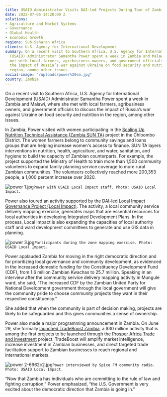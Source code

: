 ```yaml
---
title: USAID Administrator Visits DAI-led Projects During Tour of Zambia
date: 2022-07-06 14:20:00 Z
solutions:
- Agriculture and Market Systems
- Governance
- Global Health
- Economic Growth
regions: Sub-Saharan Africa
clients: U.S. Agency for International Development
summary: On a recent visit to Southern Africa, U.S. Agency for International Development
  (USAID) Administrator Samantha Power spent a week in Zambia and Malawi, where she
  met with local farmers, agribusiness owners, and government officials to discuss
  the impact of Russia’s war against Ukraine on food security and nutrition in the
  region, among other issues.
social-image: "/uploads/power%20sm.jpg"
country: Zambia
---
```


On a recent visit to Southern Africa, U.S. Agency for International Development (USAID) Administrator Samantha Power spent a week in Zambia and Malawi, where she met with local farmers, agribusiness owners, and government officials to discuss the impact of Russia’s war against Ukraine on food security and nutrition in the region, among other issues.

In Zambia, Power visited with women participating in the [Scaling Up Nutrition Technical Assistance (Zambia SUN TA)](https://www.dai.com/our-work/projects/zambia-scaling-up-nutrition-technical-assistance-zambia-sun-ta) project in the Chibombo District. The women farmers belong to community savings and loans groups that are helping increase women's access to finance. SUN TA layers interventions in nutrition, health, agriculture, and water, sanitation, and hygiene to build the capacity of Zambian counterparts. For example, the project supported the Ministry of Health to train more than 1,500 community volunteers to expand family planning service coverage to more rural Zambian communities. The volunteers collectively reached more 200,353 people, a 1,000 percent increase over 2020.

![power 1.jpg](/uploads/power%201.jpg)`Power with USAID Local Impact staff. Photo: USAID Local Impact.`

Power also toured an activity supported by the DAI-led [Local Impact Governance Project (Local Impact)](https://www.dai.com/our-work/projects/zambia-local-impact-activity). The activity, a local community service delivery mapping exercise, generates maps that are essential resources for local authorities in developing Integrated Development Plans. In the process, Local Impact is also expanding the capacities of local authority staff and ward development committees to generate and use GIS data in planning. 

![power 3.jpg](/uploads/power%203.jpg)`Participants during the zone mapping exercise. Photo: USAID Local Impact.`

Power applauded Zambia for moving in the right democratic direction and for prioritizing local governance and community development, as evidenced in the increased domestic funding for the Constituency Development Fund (CDF), from 1.6 million Zambian Kwachas to 25.7 million. Speaking in an interview after the community service delivery mapping activity in Mungule ward, she said, “The increased CDF by the Zambian United Party for National Development government through the local government will give the community pride to choose community projects they want in their respective constituency.”

She added that when the community is part of decision making, projects are likely to be safeguarded and this gives communities a sense of ownership.
 
Power also made a major programming announcement in Zambia. On June 29, she formally [launched TradeBoost Zambia](https://www.usaid.gov/news-information/press-releases/jun-29-2022-administrator-samantha-power-launches-30-million-tradeboost-program), a $30 million activity that is among the first projects to be launched through the [Prosper Africa Trade and Investment](https://www.dai.com/our-work/projects/africa-trade-and-investment-ati-activity) project. TradeBoost will amplify market intelligence, increase investment in Zambian businesses, and direct targeted trade facilitation support to Zambian businesses to reach regional and international markets. 

![power 2-6962c2.jpg](/uploads/power%202-6962c2.jpg)`Power interviewed by Spice FM community radio. Photo: USAID Local Impact.`

“Now that Zambia has individuals who are committing to the rule of law and fighting corruption,” Power emphasized, “the U.S. Government is very excited about the democratic direction that Zambia is going in.” 